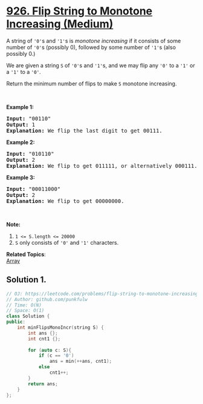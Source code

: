 # [926. Flip String to Monotone Increasing (Medium)](https://leetcode.com/problems/flip-string-to-monotone-increasing/)

<p>A string of <code>'0'</code>s and <code>'1'</code>s is <em>monotone increasing</em> if it consists of some number of <code>'0'</code>s (possibly 0), followed by some number of <code>'1'</code>s (also possibly 0.)</p>

<p>We are given a string <code>S</code> of <code>'0'</code>s and <code>'1'</code>s, and we may flip any <code>'0'</code> to a <code>'1'</code> or a <code>'1'</code> to a <code>'0'</code>.</p>

<p>Return the minimum number of flips to make <code>S</code>&nbsp;monotone increasing.</p>

<p>&nbsp;</p>

<div>
<p><strong>Example 1:</strong></p>

<pre><strong>Input: </strong><span id="example-input-1-1">"00110"</span>
<strong>Output: </strong><span id="example-output-1">1</span>
<strong>Explanation: </strong>We flip the last digit to get 00111.
</pre>

<div>
<p><strong>Example 2:</strong></p>

<pre><strong>Input: </strong><span id="example-input-2-1">"010110"</span>
<strong>Output: </strong><span id="example-output-2">2</span>
<strong>Explanation: </strong>We flip to get 011111, or alternatively 000111.
</pre>

<div>
<p><strong>Example 3:</strong></p>

<pre><strong>Input: </strong><span id="example-input-3-1">"00011000"</span>
<strong>Output: </strong><span id="example-output-3">2</span>
<strong>Explanation: </strong>We flip to get 00000000.
</pre>

<p>&nbsp;</p>

<p><strong><span>Note:</span></strong></p>

<ol>
	<li><code>1 &lt;= S.length &lt;= 20000</code></li>
	<li><code>S</code> only consists of <code>'0'</code> and <code>'1'</code> characters.</li>
</ol>
</div>
</div>
</div>

**Related Topics**:  
[Array](https://leetcode.com/tag/array/)

## Solution 1. 



```cpp
// OJ: https://leetcode.com/problems/flip-string-to-monotone-increasing/
// Author: github.com/punkfulw
// Time: O(N)
// Space: O(1)
class Solution {
public:
    int minFlipsMonoIncr(string S) {
        int ans {};
        int cnt1 {};
        
        for (auto c: S){
            if (c == '0')
                ans = min(++ans, cnt1);
            else
                cnt1++;
        }
        return ans;
    }
};
```

